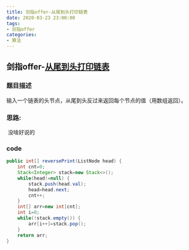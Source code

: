 ```yaml
---
title: 剑指offer-从尾到头打印链表
date: 2020-03-23 23:00:00
tags:
- 剑指offer
categories: 
- 算法
---
```


## 剑指offer-[从尾到头打印链表](https://leetcode-cn.com/problems/cong-wei-dao-tou-da-yin-lian-biao-lcof)

### 题目描述

输入一个链表的头节点，从尾到头反过来返回每个节点的值（用数组返回）。

<!--more-->

### 思路:

​	没啥好说的

### code

```java
public int[] reversePrint(ListNode head) {
    int cnt=0;
    Stack<Integer> stack=new Stack<>();
    while(head!=null) {
        stack.push(head.val);
        head=head.next;
        cnt++;
    }
    int[] arr=new int[cnt];
    int i=0;
    while(!stack.empty()) {
        arr[i++]=stack.pop();
    }
    return arr;
}
```
